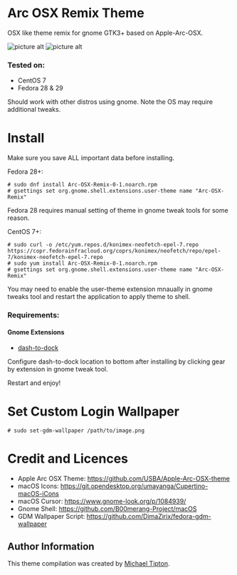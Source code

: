 # Arc OSX Remix Theme
OSX like theme remix for gnome GTK3+ based on Apple-Arc-OSX.

![picture alt](https://image.ibb.co/iUAfaV/screenshot.png)
![picture alt](https://image.ibb.co/kcDe4q/centos-screenshot.png)

### Tested on:
* CentOS 7
* Fedora 28 & 29

Should work with other distros using gnome. Note the OS may require additional tweaks.

# Install
Make sure you save ALL important data before installing.

Fedora 28+:
```shell
# sudo dnf install Arc-OSX-Remix-0-1.noarch.rpm
# gsettings set org.gnome.shell.extensions.user-theme name "Arc-OSX-Remix"
```
Fedora 28 requires manual setting of theme in gnome tweak tools for some reason.

CentOS 7+:
```shell
# sudo curl -o /etc/yum.repos.d/konimex-neofetch-epel-7.repo https://copr.fedorainfracloud.org/coprs/konimex/neofetch/repo/epel-7/konimex-neofetch-epel-7.repo
# sudo yum install Arc-OSX-Remix-0-1.noarch.rpm
# gsettings set org.gnome.shell.extensions.user-theme name "Arc-OSX-Remix"
```

You may need to enable the user-theme extension mnaually in gnome tweaks tool and restart the application to apply theme to shell.

### Requirements:
#### Gnome Extensions
* [dash-to-dock](https://extensions.gnome.org/extension/307/dash-to-dock/)

Configure dash-to-dock location to bottom after installing by clicking gear by extension in gnome tweak tool.

Restart and enjoy! 

# Set Custom Login Wallpaper
```shell
# sudo set-gdm-wallpaper /path/to/image.png
```

# Credit and Licences
* Apple Arc OSX Theme: https://github.com/USBA/Apple-Arc-OSX-theme
* macOS Icons: https://git.opendesktop.org/umayanga/Cupertino-macOS-iCons
* macOS Cursor: https://www.gnome-look.org/p/1084939/
* Gnome Shell: https://github.com/B00merang-Project/macOS
* GDM Wallpaper Script: https://github.com/DimaZirix/fedora-gdm-wallpaper

Author Information
------------------

This theme compilation was created by [Michael Tipton](https://ibeta.org).
